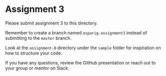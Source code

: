 # Assignment 3

Please submit assignment 3 to this directory.

Remember to create a branch named `esparig-assignment3` instead of submitting to
the `master` branch.

Look at the `assignment-0` directory under the `sample` folder for inspiration
on how to structure your code.

If you have any questions, review the GitHub presentation or reach out to your
group or mentor on Slack.
